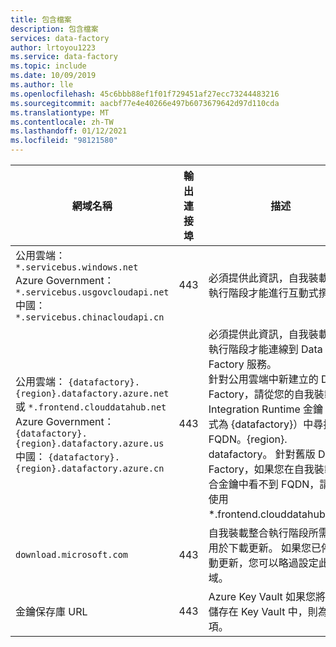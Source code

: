 ```yaml
---
title: 包含檔案
description: 包含檔案
services: data-factory
author: lrtoyou1223
ms.service: data-factory
ms.topic: include
ms.date: 10/09/2019
ms.author: lle
ms.openlocfilehash: 45c6bbb88ef1f01f729451af27ecc73244483216
ms.sourcegitcommit: aacbf77e4e40266e497b6073679642d97d110cda
ms.translationtype: MT
ms.contentlocale: zh-TW
ms.lasthandoff: 01/12/2021
ms.locfileid: "98121580"
---
```

| 網域名稱                                          | 輸出連接埠 | 描述                |
| ----------------------------------------------------- | -------------- | ---------------------------|
| 公用雲端： `*.servicebus.windows.net` <br> Azure Government： `*.servicebus.usgovcloudapi.net` <br> 中國： `*.servicebus.chinacloudapi.cn`   | 443            | 必須提供此資訊，自我裝載整合執行階段才能進行互動式撰寫。 |
| 公用雲端： `{datafactory}.{region}.datafactory.azure.net`<br> 或 `*.frontend.clouddatahub.net` <br> Azure Government： `{datafactory}.{region}.datafactory.azure.us` <br> 中國： `{datafactory}.{region}.datafactory.azure.cn` | 443            | 必須提供此資訊，自我裝載整合執行階段才能連線到 Data Factory 服務。 <br>針對公用雲端中新建立的 Data Factory，請從您的自我裝載 Integration Runtime 金鑰（格式為 {datafactory}）中尋找 FQDN。{region}. datafactory。 針對舊版 Data Factory，如果您在自我裝載整合金鑰中看不到 FQDN，請改為使用 *.frontend.clouddatahub.net。 |
| `download.microsoft.com`    | 443            | 自我裝載整合執行階段所需，以用於下載更新。 如果您已停用自動更新，您可以略過設定此網域。 |
| 金鑰保存庫 URL | 443           | Azure Key Vault 如果您將認證儲存在 Key Vault 中，則為必要項。 |
